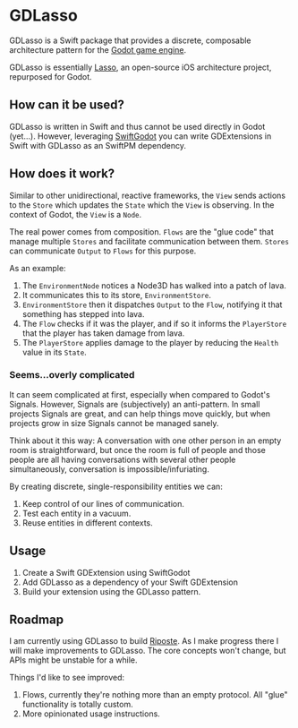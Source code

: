 # GDLasso
GDLasso is a Swift package that provides a discrete, composable architecture pattern for the [Godot game engine](https://github.com/godotengine/godot).

GDLasso is essentially [Lasso](https://github.com/ww-tech/lasso), an open-source iOS architecture project, repurposed for Godot.

## How can it be used?
GDLasso is written in Swift and thus cannot be used directly in Godot (yet...). However, leveraging [SwiftGodot](https://github.com/migueldeicaza/SwiftGodot) you can write GDExtensions in Swift with GDLasso as an SwiftPM dependency.

## How does it work?
Similar to other unidirectional, reactive frameworks, the `View` sends actions to the `Store` which updates the `State` which the `View` is observing. In the context of Godot, the `View` is a `Node`.

The real power comes from composition. `Flows` are the "glue code" that manage multiple `Stores` and facilitate communication between them. `Stores` can communicate `Output` to `Flows` for this purpose.

As an example:
1. The `EnvironmentNode` notices a Node3D has walked into a patch of lava.
2. It communicates this to its store, `EnvironmentStore`.
3. `EnvironmentStore` then it dispatches `Output` to the `Flow`, notifying it that something has stepped into lava.
4. The `Flow` checks if it was the player, and if so it informs the `PlayerStore` that the player has taken damage from lava.
5. The `PlayerStore` applies damage to the player by reducing the `Health` value in its `State`.

### Seems...overly complicated
It can seem complicated at first, especially when compared to Godot's Signals. However, Signals are (subjectively) an anti-pattern. In small projects Signals are great, and can help things move quickly, but when projects grow in size Signals cannot be managed sanely.

Think about it this way: A conversation with one other person in an empty room is straightforward, but once the room is full of people and those people are all having conversations with several other people simultaneously, conversation is impossible/infuriating.

By creating discrete, single-responsibility entities we can:
1. Keep control of our lines of communication.
2. Test each entity in a vacuum.
3. Reuse entities in different contexts.

## Usage
1. Create a Swift GDExtension using SwiftGodot
2. Add GDLasso as a dependency of your Swift GDExtension
3. Build your extension using the GDLasso pattern.

## Roadmap
I am currently using GDLasso to build [Riposte](https://github.com/joeynelson42/riposte). As I make progress there I will make improvements to GDLasso. The core concepts won't change, but APIs might be unstable for a while.

Things I'd like to see improved:
1. Flows, currently they're nothing more than an empty protocol. All "glue" functionality is totally custom.
2. More opinionated usage instructions.
